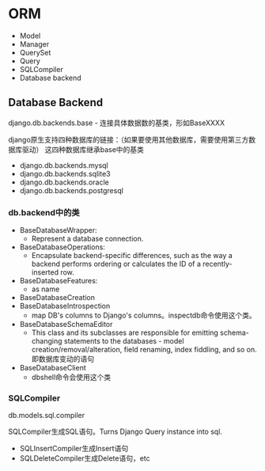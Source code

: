 # ORM

- Model
- Manager
- QuerySet
- Query
- SQLCompiler
- Database backend

## Database Backend

django.db.backends.base - 连接具体数据数的基类，形如BaseXXXX

django原生支持四种数据库的链接：（如果要使用其他数据库，需要使用第三方数据库驱动）
这四种数据库继承base中的基类

- django.db.backends.mysql
- django.db.backends.sqlite3
- django.db.backends.oracle
- django.db.backends.postgresql

### db.backend中的类

- BaseDatabaseWrapper:
  - Represent a database connection.
- BaseDatabaseOperations:
  - Encapsulate backend-specific differences, such as the way a backend performs ordering or calculates the ID of a recently-inserted row.
- BaseDatabaseFeatures:
  - as name
- BaseDatabaseCreation
- BaseDatabaseIntrospection
  - map DB's columns to Django's columns。inspectdb命令使用这个类。
- BaseDatabaseSchemaEditor
  - This class and its subclasses are responsible for emitting schema-changing statements to the databases - model creation/removal/alteration, field renaming, index fiddling, and so on. 即数据库变动的语句
- BaseDatabaseClient
  - dbshell命令会使用这个类

### SQLCompiler

db.models.sql.compiler 

SQLCompiler生成SQL语句。Turns Django Query instance into sql.

- SQLInsertCompiler生成Insert语句
- SQLDeleteCompiler生成Delete语句，etc